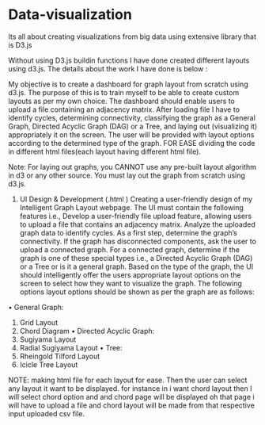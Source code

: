 # Data-visualization
Its all about creating visualizations from big data using extensive library that is D3.js

Without using D3.js buildin functions I have done created different layouts using d3.js. 
The details about the work I have done is below :

My objective is to create a dashboard for graph layout from scratch using d3.js. The purpose of this is to train myself to be able to create custom layouts as per my own choice.
The dashboard should enable users to upload a file containing an adjacency matrix. After loading file I have to  identify cycles, determining connectivity, classifying the graph as a General Graph, Directed Acyclic Graph (DAG) or a Tree, and laying
out (visualizing it) appropriately it on the screen. The user will be provided with layout options according
to the determined type of the graph. FOR EASE  dividing the code in different html files(each layout having different html file). 

Note: For laying out graphs, you CANNOT use any pre-built layout algorithm in d3 or any other
source. You must lay out the graph from scratch using d3.js. 

1. UI Design & Development (.html )
Creating a user-friendly design of my Intelligent Graph Layout webpage. The UI must contain the following features i.e., Develop a user-friendly file upload feature, allowing users to upload a file that contains an adjacency matrix. Analyze the
uploaded graph data to identify cycles. As a first step, determine the graph’s connectivity. If the
graph has disconnected components, ask the user to upload a connected graph. For a connected
graph, determine if the graph is one of these special types i.e., a Directed Acyclic Graph (DAG) or
a Tree or is it a general graph. Based on the type of the graph, the UI should intelligently offer the
users appropriate layout options on the screen to select how they want to visualize the graph.
The following options layout options should be shown as per the graph are as follows:

• General Graph:
1. Grid Layout
2. Chord Diagram
• Directed Acyclic Graph:
1. Sugiyama Layout
2. Radial Sugiyama Layout
• Tree:
1. Rheingold Tilford Layout
2. Icicle Tree Layout

NOTE: making html file for each layout for ease. 
Then the user can select any layout it want to be displayed. for instance in i want chord layout then I will select chord option and and chord page will be displayed oh that page i will have to upload a file and chord layout will be made from that respective input uploaded csv file. 
